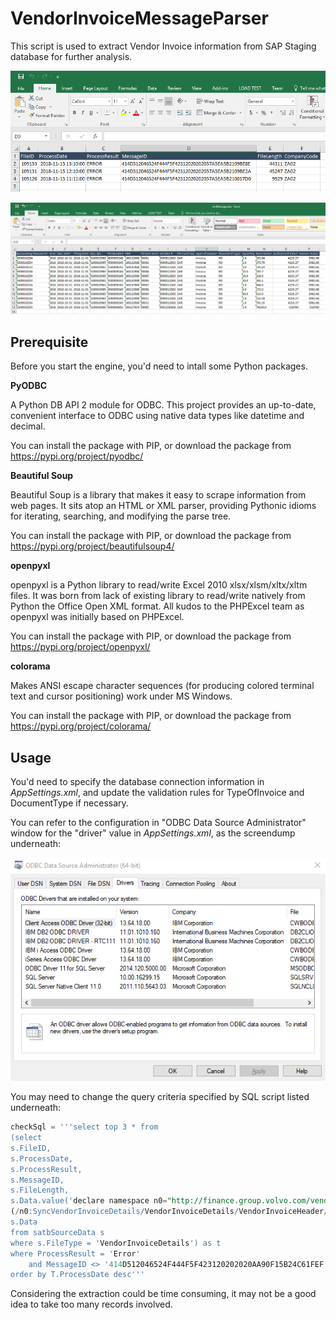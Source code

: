 # VendorInvoiceMessageParser
This script is used to extract Vendor Invoice information from SAP Staging database for further analysis.

![Overall Spreadsheet](https://raw.githubusercontent.com/mingyeh/VendorInvoiceMessageParser/master/overall.png "Overall Spreadsheet")

![Data Content Spreadsheet](https://raw.githubusercontent.com/mingyeh/VendorInvoiceMessageParser/master/data_content.png "Data Content Spreadsheet")

## Prerequisite
Before you start the engine, you'd need to intall some Python packages.

**PyODBC**

A Python DB API 2 module for ODBC. This project provides an up-to-date, convenient interface to ODBC using native data types like datetime and decimal.

You can install the package with PIP, or download the package from https://pypi.org/project/pyodbc/

**Beautiful Soup**

Beautiful Soup is a library that makes it easy to scrape information from web pages. It sits atop an HTML or XML parser, providing Pythonic idioms for iterating, searching, and modifying the parse tree.

You can install the package with PIP, or download the package from https://pypi.org/project/beautifulsoup4/

**openpyxl**

openpyxl is a Python library to read/write Excel 2010 xlsx/xlsm/xltx/xltm files.
It was born from lack of existing library to read/write natively from Python the Office Open XML format.
All kudos to the PHPExcel team as openpyxl was initially based on PHPExcel.

You can install the package with PIP, or download the package from https://pypi.org/project/openpyxl/

**colorama**

Makes ANSI escape character sequences (for producing colored terminal text and cursor positioning) work under MS Windows.

You can install the package with PIP, or download the package from https://pypi.org/project/colorama/

## Usage
You'd need to specify the database connection information in *AppSettings.xml*, and update the validation rules for TypeOfInvoice and DocumentType if necessary.

You can refer to the configuration in "ODBC Data Source Administrator" window for the "driver" value in *AppSettings.xml*, as the screendump underneath:

![ODBC Data Source Administrator](https://raw.githubusercontent.com/mingyeh/VendorInvoiceMessageParser/master/odbc_driver.png "ODBC Data Source Administrator")

You may need to change the query criteria specified by SQL script listed underneath:
```sql
checkSql = '''select top 3 * from
(select 
s.FileID,
s.ProcessDate,
s.ProcessResult,
s.MessageID,
s.FileLength,
s.Data.value('declare namespace n0="http://finance.group.volvo.com/vendorinvoicedetails/1_0";
(/n0:SyncVendorInvoiceDetails/VendorInvoiceDetails/VendorInvoiceHeader/CompanyCode)[1]', 'nvarchar(20)') AS CompanyCode,
s.Data
from satbSourceData s
where s.FileType = 'VendorInvoiceDetails') as t
where ProcessResult = 'Error'
    and MessageID <> '414D512046524F444F5F423120202020AA90F15B24C61FEF'
order by T.ProcessDate desc'''
```
Considering the extraction could be time consuming, it may not be a good idea to take too many records involved.
